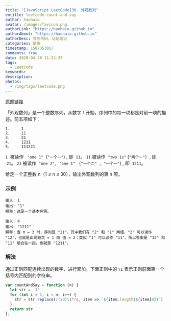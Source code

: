 ```yaml
---
title: "[JavaScript LeetCode]38. 外观数列"
entitle: leetcode-count-and-say
author: haohaio
avatar: /images/favicon.png
authorLink: "https://haohaio.github.io"
authorAbout: "https://haohaio.github.io"
authorDesc: 写写代码，记记笔记
categories: 前端
timestamp: 1587353017
comments: true
date: 2020-04-20 11:23:37
tags:
  - LeetCode
keywords:
description:
photos:
  - /img/tags/leetcode.png
---
```


[原题链接](https://leetcode-cn.com/problems/count-and-say/)

「外观数列」是一个整数序列，从数字 1 开始，序列中的每一项都是对前一项的描述。前五项如下：

```code
1.     1
2.     11
3.     21
4.     1211
5.     111221
```

`1`  被读作   `"one 1"`  (`"一个一"`) , 即  `11`。
`11` 被读作  `"two 1s"` (`"两个一"`）, 即  `21`。
`21` 被读作  `"one 2", "one 1"` （`"一个二" , "一个一"`) , 即  `1211`。

给定一个正整数 n（1 ≤ n ≤ 30），输出外观数列的第 n 项。

### 示例

```code
输入: 1
输出: "1"
解释：这是一个基本样例。

输入: 4
输出: "1211"
解释：当 n = 3 时，序列是 "21"，其中我们有 "2" 和 "1" 两组，"2" 可以读作 "12"，也就是出现频次 = 1 而 值 = 2；类似 "1" 可以读作 "11"。所以答案是 "12" 和 "11" 组合在一起，也就是 "1211"。
```

### 解法

通过正则匹配连续出现的数字，进行累加。下面正则中的 `\1` 表示正则前面第一个括号内匹配到的字符串。

```js
var countAndSay = function (n) {
  let str = '1'
  for (let i = 1; i < n; i++) {
    str = str.replace(/(\d)\1*/g, item => `${item.length}${item[0]}`)
  }
  return str
};
```
